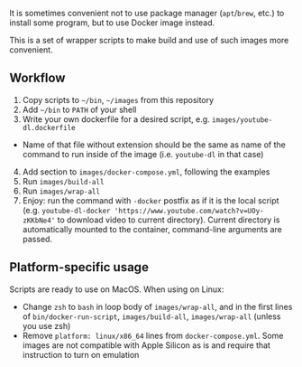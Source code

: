 It is sometimes convenient not to use package manager (`apt`/`brew`, etc.) to install some program, but to use Docker image instead.

This is a set of wrapper scripts to make build and use of such images more convenient.

## Workflow

1. Copy scripts to `~/bin`, `~/images` from this repository
2. Add `~/bin` to `PATH` of your shell
3. Write your own dockerfile for a desired script, e.g. `images/youtube-dl.dockerfile`
  * Name of that file without extension should be the same as name of the command to run inside of the image (i.e. `youtube-dl` in that case)
4. Add section to `images/docker-compose.yml`, following the examples
5. Run `images/build-all`
6. Run `images/wrap-all`
7. Enjoy: run the command with `-docker` postfix as if it is the local script (e.g. `youtube-dl-docker 'https://www.youtube.com/watch?v=UOy-zKKbNe4'` to download video to current directory). Current directory is automatically mounted to the container, command-line arguments are passed.

## Platform-specific usage

Scripts are ready to use on MacOS. When using on Linux:

* Change `zsh` to `bash` in loop body of `images/wrap-all`, and in the first lines of `bin/docker-run-script`, `images/build-all`, `images/wrap-all` (unless you use zsh)
* Remove `platform: linux/x86_64` lines from `docker-compose.yml`. Some images are not compatible with Apple Silicon as is and require that instruction to turn on emulation